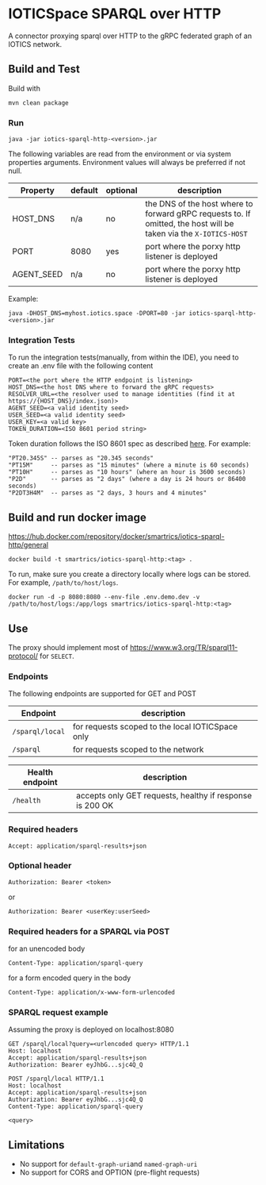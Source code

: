# IOTICSpace SPARQL over HTTP 

A connector proxying sparql over HTTP to the gRPC federated graph of an IOTICS network.

## Build and Test

Build with

```commandline
mvn clean package
```

### Run

```
java -jar iotics-sparql-http-<version>.jar
```

The following variables are read from the environment or via system properties arguments.
Environment values will always be preferred if not null.

| Property   | default | optional | description                                                                                                                                   | 
|------------|---------|----------|-----------------------------------------------------------------------------------------------------------------------------------------------|
| HOST_DNS   | n/a     | no       | the DNS of the host where to forward gRPC requests to. If omitted, the host will be taken via the `X-IOTICS-HOST`                             |
| PORT       | 8080    | yes      | port where the porxy http listener is deployed                                                                                                |
| AGENT_SEED | n/a     | no       | port where the porxy http listener is deployed                                                                                                |

Example:

```
java -DHOST_DNS=myhost.iotics.space -DPORT=80 -jar iotics-sparql-http-<version>.jar 
```


### Integration Tests

To run the integration tests(manually, from within the IDE), you need to create an .env file with the following content

```properties
PORT=<the port where the HTTP endpoint is listening>
HOST_DNS=<the host DNS where to forward the gRPC requests>
RESOLVER_URL=<the resolver used to manage identities (find it at https://{HOST_DNS}/index.json)>
AGENT_SEED=<a valid identity seed>
USER_SEED=<a valid identity seed>
USER_KEY=<a valid key>
TOKEN_DURATION=<ISO 8601 period string>
```

Token duration follows the ISO 8601 spec as described [here](https://docs.oracle.com/javase/8/docs/api/java/time/Duration.html#parse-java.lang.CharSequence-). For example:

    "PT20.345S" -- parses as "20.345 seconds"
    "PT15M"     -- parses as "15 minutes" (where a minute is 60 seconds)
    "PT10H"     -- parses as "10 hours" (where an hour is 3600 seconds)
    "P2D"       -- parses as "2 days" (where a day is 24 hours or 86400 seconds)
    "P2DT3H4M"  -- parses as "2 days, 3 hours and 4 minutes"

## Build and run docker image

https://hub.docker.com/repository/docker/smartrics/iotics-sparql-http/general

```shell
docker build -t smartrics/iotics-sparql-http:<tag> .
```

To run, make sure you create a directory locally where logs can be stored. 
For example, `/path/to/host/logs`. 

```shell
docker run -d -p 8080:8080 --env-file .env.demo.dev -v /path/to/host/logs:/app/logs smartrics/iotics-sparql-http:<tag>
```

## Use

The proxy should implement most of https://www.w3.org/TR/sparql11-protocol/ for `SELECT`.

### Endpoints

The following endpoints are supported for GET and POST

| Endpoint        | description                                      |
|-----------------|--------------------------------------------------|
| `/sparql/local` | for requests scoped to the local IOTICSpace only | 
| `/sparql`       | for requests scoped to the network               | 

| Health endpoint | description                                              |
|-----------------|----------------------------------------------------------|
| `/health`       | accepts only GET requests, healthy if response is 200 OK | 

### Required headers

```properties
Accept: application/sparql-results+json
```
### Optional header

```properties
Authorization: Bearer <token>
```
or
```properties
Authorization: Bearer <userKey:userSeed>
```

### Required headers for a SPARQL via POST

for an unencoded body

```properties
Content-Type: application/sparql-query
```

for a form encoded query in the body

```properties
Content-Type: application/x-www-form-urlencoded
```

### SPARQL request example

Assuming the proxy is deployed on localhost:8080

```http
GET /sparql/local?query=<urlencoded query> HTTP/1.1
Host: localhost
Accept: application/sparql-results+json
Authorization: Bearer eyJhbG...sjc4Q_Q
```

```http
POST /sparql/local HTTP/1.1
Host: localhost
Accept: application/sparql-results+json
Authorization: Bearer eyJhbG...sjc4Q_Q
Content-Type: application/sparql-query

<query>
```

## Limitations

* No support for `default-graph-uri`and `named-graph-uri`
* No support for CORS and OPTION (pre-flight requests)


